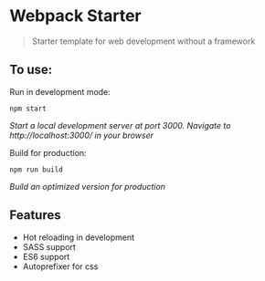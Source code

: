 # Webpack Starter
> Starter template for web development without a framework

To use:
---
Run in development mode:
  ```
  npm start
  ```
  _Start a local development server at port 3000. Navigate to http://localhost:3000/ in your browser_

Build for production:
  ```
  npm run build
  ```
  _Build an optimized version for production_

Features
---
* Hot reloading in development
* SASS support
* ES6 support
* Autoprefixer for css
